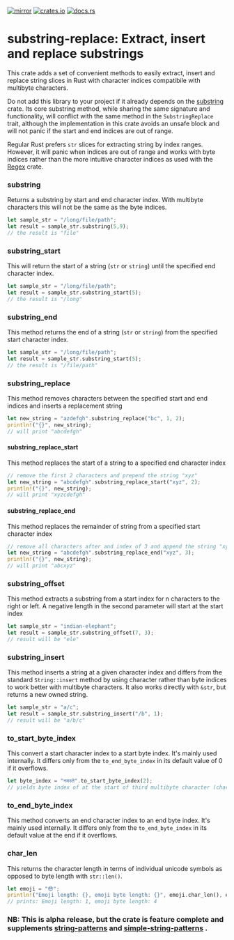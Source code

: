 [![mirror](https://img.shields.io/badge/mirror-github-blue)](https://github.com/neilg63/substring-replace)
[![crates.io](https://img.shields.io/crates/v/substring-replace.svg)](https://crates.io/crates/substring-replace)
[![docs.rs](https://docs.rs/substring-replace/badge.svg)](https://docs.rs/substring-replace)

# substring-replace: Extract, insert and replace substrings

This crate adds a set of convenient methods to easily extract, insert and replace string slices in Rust with character indices compatibile with multibyte characters.

Do not add this library to your project if it already depends on the [substring](https://crates.io/crates/substring) crate. Its core substring method, while sharing the same signature and functionality, will conflict with the same method in the ```SubstringReplace``` trait, although the implementation in this crate avoids an unsafe block and will not panic if the start and end indices are out of range. 

Regular Rust prefers ```str``` slices for extracting string by index ranges. However, it will panic when indices are out of range and works with byte indices rather than the more intuitive character indices as used with the [Regex](https://crates.io/crates/regex) crate. 

### substring

Returns a substring by start and end character index. With multibyte characters this will not be the same as the byte indices.

```rust
let sample_str = "/long/file/path";
let result = sample_str.substring(5,9);
// the result is "file"
```

### substring_start

This will return the start of a string (```str``` or ```string```) until the specified end character index.
```rust
let sample_str = "/long/file/path";
let result = sample_str.substring_start(5);
// the result is "/long"
```


### substring_end

This method returns the end of a string (```str``` or ```string```) from the specified start character index.
```rust
let sample_str = "/long/file/path";
let result = sample_str.substring_start(5);
// the result is "/file/path"
```


### substring_replace

This method removes characters between the specified start and end indices and inserts a replacement string
```rust
let new_string = "azdefgh".substring_replace("bc", 1, 2);
println!("{}", new_string);
// will print "abcdefgh"
```

#### substring_replace_start

This method replaces the start of a string to a specified end character index
```rust
// remove the first 2 characters and prepend the string "xyz"
let new_string = "abcdefgh".substring_replace_start("xyz", 2);
println!("{}", new_string);
// will print "xyzcdefgh"
```

#### substring_replace_end

This method replaces the remainder of string from a specified start character index
```rust
// remove all characters after and index of 3 and append the string "xyz"
let new_string = "abcdefgh".substring_replace_end("xyz", 3);
println!("{}", new_string);
// will print "abcxyz"
```

### substring_offset
This method extracts a substring from a start index for n characters to the right or left.
A negative length in the second parameter will start at the start index
```rust
let sample_str = "indian-elephant";
let result = sample_str.substring_offset(7, 3);
// result will be "ele"
```

### substring_insert

This method inserts a string at a given character index and differs from the standard ```String::insert``` method by using character rather than byte indices to work better with multibyte characters. It also works directly with ```&str```, but returns a new owned string.

```rust
let sample_str = "a/c";
let result = sample_str.substring_insert("/b", 1);
// result will be "a/b/c"
```

### to_start_byte_index

This convert a start character index to a start byte index. It's mainly used internally.
It differs only from the ```to_end_byte_index``` in its default value of 0 if it overflows.
```rust
let byte_index = "नमस्ते".to_start_byte_index(2);
// yields byte index of at the start of third multibyte character (character index 2). It should be 6
```

### to_end_byte_index

This method converts an end character index to an end byte index. It's mainly used internally.
It differs only from the ```to_end_byte_index``` in its default value at the end if it overflows.

### char_len

This returns the character length in terms of individual unicode symbols as opposed to byte length with ```str::len()```.
```rust
let emoji = "😎";
println!("Emoji length: {}, emoji byte length: {}", emoji.char_len(), emoji.len() );
// prints: Emoji length: 1, emoji byte length: 4
```

### NB: This is alpha release, but the crate is feature complete and supplements [string-patterns](https://crates.io/crates/string-patterns) and [simple-string-patterns](https://crates.io/crates/simple-string-patterns) .